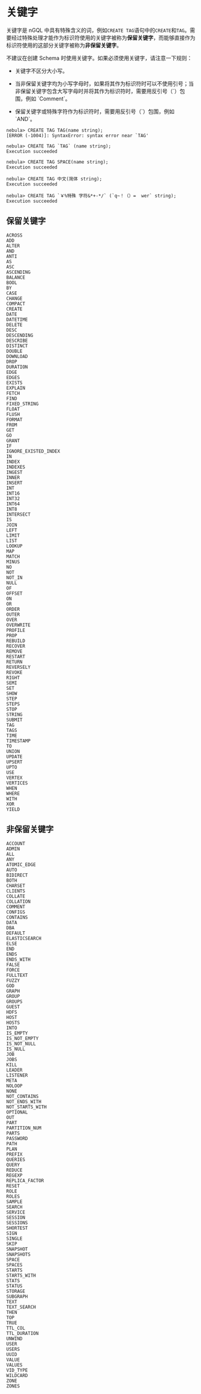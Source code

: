 # 关键字

关键字是 nGQL 中具有特殊含义的词，例如`CREATE TAG`语句中的`CREATE`和`TAG`。需要经过特殊处理才能作为标识符使用的关键字被称为**保留关键字**，而能够直接作为标识符使用的这部分关键字被称为**非保留关键字**。


不建议在创建 Schema 时使用关键字。如果必须使用关键字，请注意一下规则：

- 关键字不区分大小写。

- 当非保留关键字均为小写字母时，如果将其作为标识符时可以不使用引号；当非保留关键字包含大写字母时并将其作为标识符时，需要用反引号（\`）包围，例如 \`Comment\`。

- 保留关键字或特殊字符作为标识符时，需要用反引号（\`）包围，例如 \`AND\`。


```ngql
nebula> CREATE TAG TAG(name string);
[ERROR (-1004)]: SyntaxError: syntax error near `TAG'

nebula> CREATE TAG `TAG` (name string);
Execution succeeded

nebula> CREATE TAG SPACE(name string);
Execution succeeded

nebula> CREATE TAG 中文(简体 string);
Execution succeeded

nebula> CREATE TAG `￥%特殊 字符&*+-*/` (`q~！（）=  wer` string);
Execution succeeded
```

## 保留关键字

```ngql
ACROSS
ADD
ALTER
AND
ANTI
AS
ASC
ASCENDING
BALANCE
BOOL
BY
CASE
CHANGE
COMPACT
CREATE
DATE
DATETIME
DELETE
DESC
DESCENDING
DESCRIBE
DISTINCT
DOUBLE
DOWNLOAD
DROP
DURATION
EDGE
EDGES
EXISTS
EXPLAIN
FETCH
FIND
FIXED_STRING
FLOAT
FLUSH
FORMAT
FROM
GET
GO
GRANT
IF
IGNORE_EXISTED_INDEX
IN
INDEX
INDEXES
INGEST
INNER
INSERT
INT
INT16
INT32
INT64
INT8
INTERSECT
IS
JOIN
LEFT
LIMIT
LIST
LOOKUP
MAP
MATCH
MINUS
NO
NOT
NOT_IN
NULL
OF
OFFSET
ON
OR
ORDER
OUTER
OVER
OVERWRITE
PROFILE
PROP
REBUILD
RECOVER
REMOVE
RESTART
RETURN
REVERSELY
REVOKE
RIGHT
SEMI
SET
SHOW
STEP
STEPS
STOP
STRING
SUBMIT
TAG
TAGS
TIME
TIMESTAMP
TO
UNION
UPDATE
UPSERT
UPTO
USE
VERTEX
VERTICES
WHEN
WHERE
WITH
XOR
YIELD
```

## 非保留关键字

```ngql
ACCOUNT
ADMIN
ALL
ANY
ATOMIC_EDGE
AUTO
BIDIRECT
BOTH
CHARSET
CLIENTS
COLLATE
COLLATION
COMMENT
CONFIGS
CONTAINS
DATA
DBA
DEFAULT
ELASTICSEARCH
ELSE
END
ENDS
ENDS_WITH
FALSE
FORCE
FULLTEXT
FUZZY
GOD
GRAPH
GROUP
GROUPS
GUEST
HDFS
HOST
HOSTS
INTO
IS_EMPTY
IS_NOT_EMPTY
IS_NOT_NULL
IS_NULL
JOB
JOBS
KILL
LEADER
LISTENER
META
NOLOOP
NONE
NOT_CONTAINS
NOT_ENDS_WITH
NOT_STARTS_WITH
OPTIONAL
OUT
PART
PARTITION_NUM
PARTS
PASSWORD
PATH
PLAN
PREFIX
QUERIES
QUERY
REDUCE
REGEXP
REPLICA_FACTOR
RESET
ROLE
ROLES
SAMPLE
SEARCH
SERVICE
SESSION
SESSIONS
SHORTEST
SIGN
SINGLE
SKIP
SNAPSHOT
SNAPSHOTS
SPACE
SPACES
STARTS
STARTS_WITH
STATS
STATUS
STORAGE
SUBGRAPH
TEXT
TEXT_SEARCH
THEN
TOP
TRUE
TTL_COL
TTL_DURATION
UNWIND
USER
USERS
UUID
VALUE
VALUES
VID_TYPE
WILDCARD
ZONE
ZONES
```

